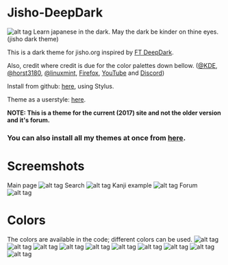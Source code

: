 # Jisho-DeepDark
![alt tag](https://raw.githubusercontent.com/RaitaroH/Jisho-DeepDark/master/Images/Jisho%20-%20DeepDark.png)
Learn japanese in the dark. May the dark be kinder on thine eyes. (jisho dark theme)

This is a dark theme for jisho.org inspired by [FT DeepDark](https://addons.mozilla.org/en-US/firefox/addon/ft-deepdark/?src=search). 

Also, credit where credit is due for the color palettes down bellow. ([@KDE](https://github.com/KDE), [@horst3180](https://github.com/horst3180), [@linuxmint](https://github.com/linuxmint), [Firefox](https://www.mozilla.org/en-US/firefox/new/), [YouTube](https://www.youtube.com/) and [Discord](https://discordapp.com/))

Install from github: [here](https://rawgit.com/RaitaroH/Jisho-DeepDark/master/JishoDeepDark.user.css), using Stylus.

Theme as a userstyle: [here](https://userstyles.org/styles/148338/jisho-deepdark).

**NOTE: This is a theme for the current (2017) site and not the older version and it's forum.**

### **You can also install all my themes at once from [here](https://github.com/RaitaroH/Import-All-Deepdark).**


# Screemshots
Main page
![alt tag](https://raw.githubusercontent.com/RaitaroH/Jisho-DeepDark/master/Images/Main_Page.png)
Search
![alt tag](https://raw.githubusercontent.com/RaitaroH/Jisho-DeepDark/master/Images/Search.png)
Kanji example
![alt tag](https://raw.githubusercontent.com/RaitaroH/Jisho-DeepDark/master/Images/Kanji_example.png)
Forum
![alt tag](https://raw.githubusercontent.com/RaitaroH/Jisho-DeepDark/master/Images/Forum.png)

# Colors 
The colors are available in the code; different colors can be used.
![alt tag](https://raw.githubusercontent.com/RaitaroH/Jisho-DeepDark/master/Images/ArcDark_Colors.png)
![alt tag](https://raw.githubusercontent.com/RaitaroH/Jisho-DeepDark/master/Images/BreezeDark_Colors.png)
![alt tag](https://raw.githubusercontent.com/RaitaroH/Jisho-DeepDark/master/Images/DeepDark_Colors.png)
![alt tag](https://raw.githubusercontent.com/RaitaroH/Jisho-DeepDark/master/Images/Discord_Colors.png)
![alt tag](https://raw.githubusercontent.com/RaitaroH/Jisho-DeepDark/master/Images/Firefox_Colors.png)
![alt tag](https://raw.githubusercontent.com/RaitaroH/Jisho-DeepDark/master/Images/Firefox57_Colors.png)
![alt tag](https://raw.githubusercontent.com/RaitaroH/Jisho-DeepDark/master/Images/Mint-Y-Dark_Colors.png)
![alt tag](https://raw.githubusercontent.com/RaitaroH/Jisho-DeepDark/master/Images/VertexDark_Colors.png)
![alt tag](https://raw.githubusercontent.com/RaitaroH/Jisho-DeepDark/master/Images/YouTube_Colors.png)
![alt tag](https://raw.githubusercontent.com/RaitaroH/Jisho-DeepDark/master/Images/9anime_Colors.png)
